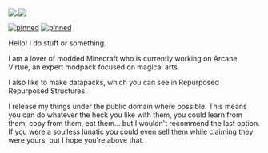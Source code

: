 <a href="https://github.com/anuraghazra/github-readme-stats">
  <img align="center" src="https://github-readme-stats.vercel.app/api?username=pm065&theme=synthwave&count_private=true&show_icons=true"/>
</a>
<a href="https://github.com/anuraghazra/github-readme-stats">
  <img align="center" src="https://github-readme-stats.vercel.app/api/top-langs/?username=pm065"/>
</a>
<br>

[![pinned](https://github-readme-stats.vercel.app/api/pin/?username=pm065&repo=CosyModpack)](https://github.com/pm065/CosyModpack)
[![pinned](https://github-readme-stats.vercel.app/api/pin/?username=pm065&repo=RepurposedRepurposedStructures)](https://github.com/pm065/RepurposedRepurposedStructures)

Hello! I do stuff or something.

I am a lover of modded Minecraft who is currently working on Arcane Virtue, an expert modpack focused on magical arts.

I also like to make datapacks, which you can see in Repurposed Repurposed Structures.

I release my things under the public domain where possible. This means you can do whatever the heck you like with them, you could learn from them, copy from them, eat them... but I wouldn't recommend the last option. If you were a soulless lunatic you could even sell them while claiming they were yours, but I hope you're above that.
